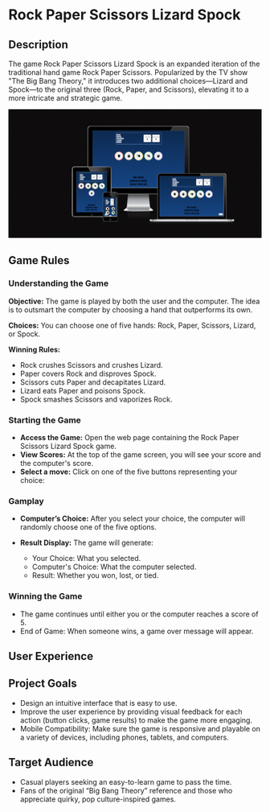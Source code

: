 # Rock Paper Scissors Lizard Spock #

## Description ##

The game Rock Paper Scissors Lizard Spock is an expanded iteration of the traditional hand game Rock Paper Scissors. Popularized by the TV show "The Big Bang Theory," it introduces two additional choices—Lizard and Spock—to the original three (Rock, Paper, and Scissors), elevating it to a more intricate and strategic game.

![Reposivity](assests/images/am-i-resposive.webp)

## Game Rules ##

### Understanding the Game ###

**Objective:** The game is played by both the user and the computer. The idea is to outsmart the computer by choosing a hand that outperforms its own.

**Choices:** You can choose one of five hands: Rock, Paper, Scissors, Lizard, or Spock.

**Winning Rules:**
- Rock crushes Scissors and crushes Lizard.
- Paper covers Rock and disproves Spock.
- Scissors cuts Paper and decapitates Lizard.
- Lizard eats Paper and poisons Spock.
- Spock smashes Scissors and vaporizes Rock.

### Starting the Game ###

- **Access the Game:** Open the web page containing the Rock Paper Scissors Lizard Spock game.
- **View Scores:** At the top of the game screen, you will see your score and the computer's score.
- **Select a move:** Click on one of the five buttons representing your choice:

### Gamplay ###

- **Computer’s Choice:** After you select your choice, the computer will randomly choose one of the five options.
- **Result Display:** The game will generate:

  - Your Choice: What you selected.
  - Computer's Choice: What the computer selected.
  - Result: Whether you won, lost, or tied.
  
### Winning the Game ###
- The game continues until either you or the computer reaches a score of 5.
- End of Game: When someone wins, a game over message will appear.

## User Experience ##

## Project Goals ##

- Design an intuitive interface that is easy to use.
- Improve the user experience by providing visual feedback for each action (button clicks, game results) to make the game more engaging.
- Mobile Compatibility: Make sure the game is responsive and playable on a variety of devices, including phones, tablets, and computers.

## Target Audience ##

- Casual players seeking an easy-to-learn game to pass the time.
- Fans of the original “Big Bang Theory” reference and those who appreciate quirky, pop culture-inspired games.




